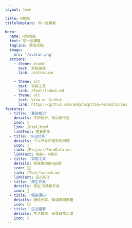 ```yaml
---
layout: home

title: H网站
titleTemplate: 写一些博客

hero:
  name: H的网站
  text: 写一些博客
  tagline: 欢迎光临.
  image:
    src: '/avatar.png'
  actions:
    - theme: brand
      text: 开始阅读
      link: /introduce

    - theme: alt
      text: 实用工具
      link: /Tool/lodash.md
    - theme: alt
      text: View on GitHub
      link: https://github.com/andyhezp?tab=repositories
features:
  - title: '基础知识'
    details: 不积硅步，何以致千里
    icon: 💎
    link: /Html/html
    linkText: 查看更多
  - title: 'Bug分享'
    details: 个人开发中遇到的问题
    icon: 🤦
    link: /Project/FormData.md
    linkText: 吸取一下教训
  - title: '实用工具'
    details: 前端常用的npm库
    icon: 🧑‍🦽
    link: /Tool/lodash.md
    linkText: 造点轮子
  - title: '原生开发'
    details: 原生JS场景开发
    icon: 🐒
  - title: '框架源码'
    details: 源码分享，解读框架原理
    icon: 😏
  - title: '生活趣事'
    details: 生活趣事，记录日常点滴
    icon: 🦦
---
```


<script setup>
import {
  VPTeamPage,
  VPTeamPageTitle,
  VPTeamMembers
} from 'vitepress/theme';

const members = [
  {
    avatar: 'https://avatars.githubusercontent.com/u/90204437?v=4',
    name: 'Hzpapple',
    title: 'continue coding....',
    links: [
      { icon: 'github', link: 'https://github.com/andyhezp' },
      
    ]
  },
]
</script>

<VPTeamPage>
  <VPTeamPageTitle>
    <template #title>
      欢迎大家贡献与参与
    </template>
    <template #lead>
      以下排名不分先后（参与或主动提 PR 申请加入）
    </template>
  </VPTeamPageTitle>
  <VPTeamMembers
    :members="members"
  />
</VPTeamPage>

<style > 
.title{
  color: #00adcb;
  text-align: left;
  margin: unset;
  position: unset;
}
.VPTeamPage .title{
  text-align: center;
}
</style>
